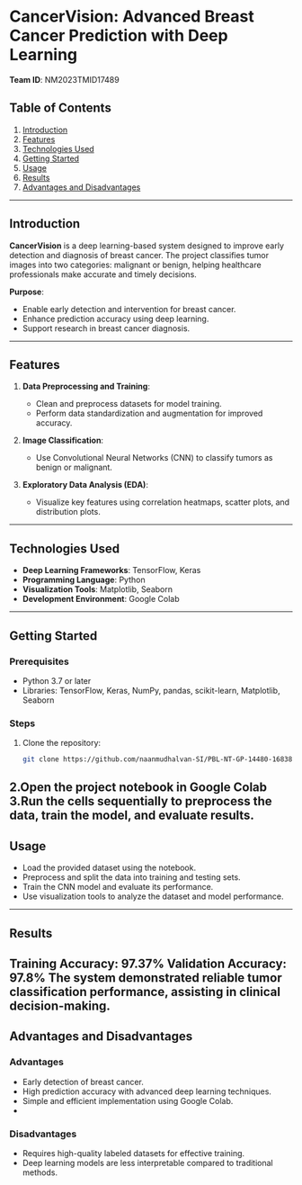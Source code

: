 # CancerVision: Advanced Breast Cancer Prediction with Deep Learning

**Team ID**: NM2023TMID17489

## Table of Contents
1. [Introduction](#introduction)  
2. [Features](#features)  
3. [Technologies Used](#technologies-used)  
4. [Getting Started](#getting-started)  
5. [Usage](#usage)  
6. [Results](#results)  
7. [Advantages and Disadvantages](#advantages-and-disadvantages)  

---

## Introduction

**CancerVision** is a deep learning-based system designed to improve early detection and diagnosis of breast cancer. The project classifies tumor images into two categories: malignant or benign, helping healthcare professionals make accurate and timely decisions.

**Purpose**:  
- Enable early detection and intervention for breast cancer.  
- Enhance prediction accuracy using deep learning.  
- Support research in breast cancer diagnosis.

---

## Features

1. **Data Preprocessing and Training**:  
   - Clean and preprocess datasets for model training.
   - Perform data standardization and augmentation for improved accuracy.

2. **Image Classification**:  
   - Use Convolutional Neural Networks (CNN) to classify tumors as benign or malignant.

3. **Exploratory Data Analysis (EDA)**:  
   - Visualize key features using correlation heatmaps, scatter plots, and distribution plots.

---

## Technologies Used

- **Deep Learning Frameworks**: TensorFlow, Keras  
- **Programming Language**: Python  
- **Visualization Tools**: Matplotlib, Seaborn  
- **Development Environment**: Google Colab  

---

## Getting Started

### Prerequisites
- Python 3.7 or later  
- Libraries: TensorFlow, Keras, NumPy, pandas, scikit-learn, Matplotlib, Seaborn  

### Steps
1. Clone the repository:  
   ```bash
   git clone https://github.com/naanmudhalvan-SI/PBL-NT-GP-14480-1683893783.git
2.Open the project notebook in Google Colab
3.Run the cells sequentially to preprocess the data, train the model, and evaluate results.
--- 

## Usage
- Load the provided dataset using the notebook.
- Preprocess and split the data into training and testing sets.
- Train the CNN model and evaluate its performance.
- Use visualization tools to analyze the dataset and model performance.
--- 

## Results
Training Accuracy: 97.37%
Validation Accuracy: 97.8%
The system demonstrated reliable tumor classification performance, assisting in clinical decision-making.
---

## Advantages and Disadvantages
### Advantages
- Early detection of breast cancer.
- High prediction accuracy with advanced deep learning techniques.
- Simple and efficient implementation using Google Colab.
- 
### Disadvantages
- Requires high-quality labeled datasets for effective training.
- Deep learning models are less interpretable compared to traditional methods.






